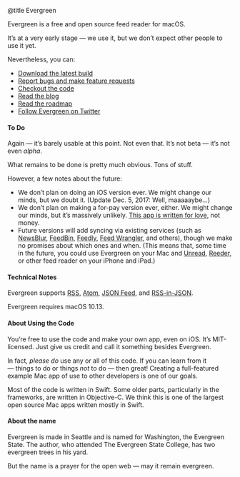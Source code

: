 @title Evergreen

Evergreen is a free and open source feed reader for macOS.

It’s at a very early stage — we use it, but we don’t expect other people to use it yet.

Nevertheless, you can:

<ul><li><a href="https://ranchero.com/downloads/Evergreen-latest.zip">Download the latest build</a></li>
<li><a href="https://github.com/brentsimmons/Evergreen/issues">Report bugs and make feature requests</a></li>
<li><a href="https://github.com/brentsimmons/Evergreen">Checkout the code</a></li>
<li><a href="https://ranchero.com/evergreen/blog/">Read the blog</a></li>
<li><a href="https://github.com/brentsimmons/Evergreen/blob/master/Technotes/Roadmap.md">Read the roadmap</a>
<li><a href="https://twitter.com/evergreen_mac">Follow Evergreen on Twitter</a></li></ul>

#### To Do

Again — it’s barely usable at this point. Not even that. It’s not beta — it’s not even *alpha*. 

What remains to be done is pretty much obvious. Tons of stuff.

However, a few notes about the future:

* We don’t plan on doing an iOS version ever. We might change our minds, but we doubt it. (Update Dec. 5, 2017: Well, maaaaaybe…)
* We don’t plan on making a for-pay version ever, either. We might change our minds, but it’s massively unlikely. [This app is written for love](http://inessential.com/2015/06/30/love), not money.
* Future versions will add syncing via existing services (such as [NewsBlur](https://newsblur.com), [FeedBin](https://feedbin.com/), [Feedly](https://feedly.com/), [Feed Wrangler](https://feedwrangler.net/), and others), though we make no promises about which ones and when. (This means that, some time in the future, you could use Evergreen on your Mac and [Unread](http://supertop.co/unread/), [Reeder](http://reederapp.com/ios/), or other feed reader on your iPhone and iPad.)

#### Technical Notes

Evergreen supports <a href="http://cyber.harvard.edu/rss/rss.html">RSS</a>, <a href="https://tools.ietf.org/html/rfc4287">Atom</a>, <a href="https://jsonfeed.org/">JSON Feed</a>, and <a href="https://github.com/scripting/Scripting-News/blob/master/rss-in-json/README.md">RSS-in-JSON</a>.

Evergreen requires macOS 10.13.

#### About Using the Code

You’re free to use the code and make your own app, even on iOS. It’s MIT-licensed. Just give us credit and call it something besides Evergreen.

In fact, <i>please do</i> use any or all of this code. If you can learn from it — things to do or things *not* to do — then great! Creating a full-featured example Mac app of use to other developers is one of our goals.

Most of the code is written in Swift. Some older parts, particularly in the frameworks, are written in Objective-C. We think this is one of the largest open source Mac apps written mostly in Swift.

#### About the name

Evergreen is made in Seattle and is named for Washington, the Evergreen State. The author, who attended The Evergreen State College, has two evergreen trees in his yard.

But the name is a prayer for the open web — may it remain evergreen.
